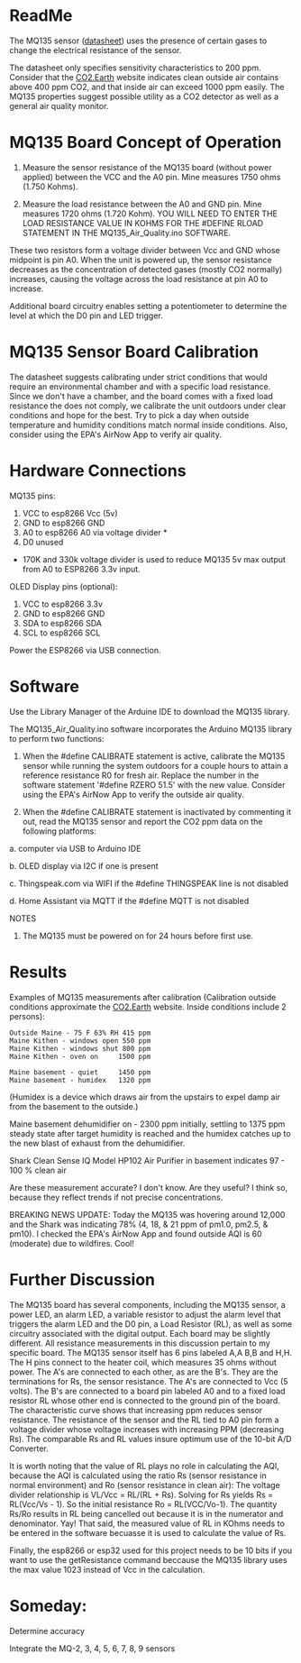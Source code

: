 # ReadMe
The MQ135 sensor ([datasheet](https://www.olimex.com/Products/Components/Sensors/Gas/SNS-MQ135/resources/SNS-MQ135.pdf)) uses the presence of certain gases to change the electrical resistance of the sensor.  
  
The datasheet only specifies sensitivity characteristics to 200 ppm. Consider that the [CO2.Earth](https://www.co2.earth/) website indicates clean outside air contains above 400 ppm CO2, and that inside air can exceed 1000 ppm easily.  The MQ135 properties suggest possible utility as a CO2 detector as well as a general air quality monitor.  




# MQ135 Board Concept of Operation
1. Measure the sensor resistance of the MQ135 board (without power applied) between the VCC and the A0 pin.  Mine measures 1750 ohms (1.750 Kohms).
   
2. Measure the load resistance between the A0 and GND pin.  Mine measures 1720 ohms (1.720 Kohm). YOU WILL NEED TO ENTER THE LOAD RESISTANCE VALUE IN KOHMS FOR THE #DEFINE RLOAD STATEMENT IN THE MQ135_Air_Quality.ino SOFTWARE.

These two resistors form a voltage divider between Vcc and GND whose midpoint is pin A0.  When the unit is powered up, the sensor resistance decreases as the concentration of detected gases (mostly CO2 normally) increases, causing the voltage across the load resistance at pin A0 to increase.  

Additional board circuitry enables setting a potentiometer to determine the level at which the D0 pin and LED trigger.

# MQ135 Sensor Board Calibration
The datasheet suggests calibrating under strict conditions that would require an environmental chamber and with a specific load resistance.  Since we don't have a chamber, and the board comes with a fixed load resistance the does not comply, we calibrate the unit outdoors under clear conditions and hope for the best.  Try to pick a day when outside temperature and humidity conditions match normal inside conditions.  Also, consider using the EPA's AirNow App to verify air quality.

# Hardware Connections

MQ135 pins:

1. VCC to esp8266 Vcc (5v)
2. GND to esp8266 GND
3. A0 to esp8266 A0 via voltage divider *
4. D0 unused

* 170K and 330k voltage divider is used to reduce MQ135 5v max output from A0 to ESP8266 3.3v input.
  
OLED Display pins (optional):

1. VCC to esp8266 3.3v 
2. GND to esp8266 GND
3. SDA to esp8266 SDA
4. SCL to esp8266 SCL

Power the ESP8266 via USB connection.

# Software

Use the Library Manager of the Arduine IDE to download the MQ135 library.  

The MQ135_Air_Quality.ino software incorporates the Arduino MQ135 library to perform two functions:
  
1. When the #define CALIBRATE statement is active, calibrate the MQ135 sensor while running the system outdoors for a couple hours
   to attain a reference resistance R0 for fresh air.  Replace the number in the software statement '#define RZERO 51.5' with the new value.
   Consider using the EPA's AirNow App to verify the outside air quality.
           
2. When the #define CALIBRATE statement is inactivated by commenting it out, read the MQ135 sensor and report the CO2 ppm data on the following platforms:
  
a. computer via USB to Arduino IDE
  
b. OLED display via I2C if one is present
  
c. Thingspeak.com via WIFI if the #define THINGSPEAK line is not disabled
  
d. Home Assistant via MQTT if the #define MQTT is not disabled

NOTES 

  1. The MQ135 must be powered on for 24 hours before first use.

# Results

Examples of MQ135 measurements after calibration (Calibration outside conditions approximate the [CO2.Earth]([co2.earth](https://www.co2.earth/)) website. Inside conditions include 2 persons):

    Outside Maine - 75 F 63% RH 415 ppm
    Maine Kithen - windows open 550 ppm
    Maine Kithen - windows shut 800 ppm
    Maine Kithen - oven on     1500 ppm   
    
    Maine basement - quiet     1450 ppm
    Maine basement - humidex   1320 ppm

(Humidex is a device which draws air from the upstairs to expel damp air from the basement to the outside.)

Maine basement dehumidifier on - 2300 ppm initially, settling to 1375 ppm steady state after target humidity is reached and the humidex catches up to the new blast of exhaust from the dehumidifier.
    
Shark Clean Sense IQ Model HP102 Air Purifier in basement indicates 97 - 100 % clean air    

Are these measurement accurate?  I don't know.  Are they useful? I think so, because they reflect trends if not precise concentrations.  

BREAKING NEWS UPDATE: Today the MQ135 was hovering around 12,000 and the Shark was indicating 78% (4, 18, & 21 ppm of pm1.0, pm2.5, & pm10).  I checked the EPA's AirNow App and found outside AQI is 60 (moderate) due to wildfires. Cool!


# Further Discussion

The MQ135 board has several components, including the MQ135 sensor, a power LED, an alarm LED, a variable resistor to adjust the alarm level that triggers the alarm LED and the D0 pin, a Load Resistor (RL), as well as some circuitry associated with the digital output.  Each board may be slightly different.  All resistance measurements in this discussion pertain to my specific board.  The MQ135 sensor itself has 6 pins labeled A,A B,B and H,H.  The H pins connect to the heater coil, which measures 35 ohms without power.  The A's are connected to each other, as are the B's.  They are the terminations for Rs, the sensor resistance.  The A's are connected to Vcc (5 volts).  The B's are connected to a board pin labeled A0 and to a fixed load resistor RL whose other end is connected to the ground pin of the board.  The characteristic curve shows that increasing ppm reduces sensor resistance.  The resistance of the sensor and the RL tied to A0 pin form a voltage divider whose voltage increases with increasing PPM (decreasing Rs).  The comparable Rs and RL values insure optimum use of the 10-bit A/D Converter. 

It is worth noting that the value of RL plays no role in calculating the AQI, because the AQI is calculated using the ratio Rs (sensor resistance in normal environment) and Ro (sensor resistance in clean air): 
The voltage divider relationship is VL/Vcc = RL/(RL + Rs).  Solving for Rs yields Rs = RL(Vcc/Vs - 1).  So the initial resistance Ro = RL(VCC/Vo-1).  The quantity Rs/Ro results in RL being cancelled out because it is in the numerator and denominator. Yay!
That said, the measured value of RL in KOhms needs to be entered in the software becuasse it is used to calculate the value of Rs.

Finally, the esp8266 or esp32 used for this project needs to be 10 bits if you want to use the getResistance command beccause the MQ135 library uses the max value 1023 instead of Vcc in the calculation.

# Someday:

Determine accuracy
    
Integrate the MQ-2, 3, 4, 5, 6, 7, 8, 9 sensors
